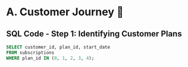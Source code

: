 

# A. Customer Journey 🚀



## SQL Code - Step 1: Identifying Customer Plans  
```sql
SELECT customer_id, plan_id, start_date  
FROM subscriptions  
WHERE plan_id IN (0, 1, 2, 3, 4); 





